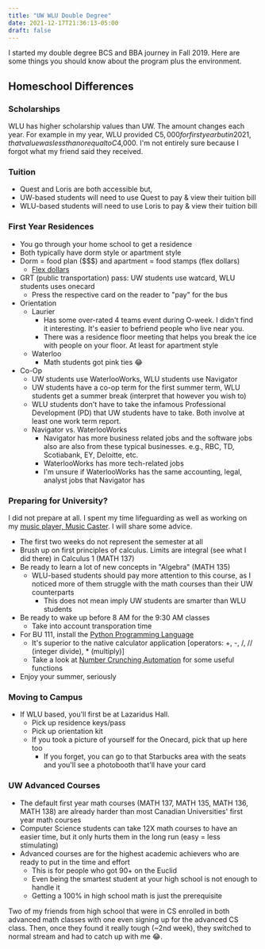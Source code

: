 ```yaml
---
title: "UW WLU Double Degree"
date: 2021-12-17T21:36:13-05:00
draft: false
---
```

I started my double degree BCS and BBA journey in Fall 2019.
Here are some things you should know about the program plus the environment.

## Homeschool Differences

### Scholarships

WLU has higher scholarship values than UW. The amount changes each year. For example in my year, WLU provided C$5,000 for first year but in 2021, that value was less than or equal to C$4,000. I'm not entirely sure because I forgot what my friend said they received.

### Tuition

- Quest and Loris are both accessible but,
- UW-based students will need to use Quest to pay & view their tuition bill
- WLU-based students will need to use Loris to pay & view their tuition bill

### First Year Residences

- You go through your home school to get a residence
- Both typically have dorm style or apartment style
- Dorm = food plan ($$$) and apartment = food stamps (flex dollars)
  - [Flex dollars](https://students.wlu.ca/registration-and-finances/onecard/where-to-use-it.html)
- GRT (public transportation) pass: UW students use watcard, WLU students uses onecard
  - Press the respective card on the reader to "pay" for the bus
- Orientation
  - Laurier
    - Has some over-rated 4 teams event during O-week. I didn't find it interesting. It's easier to befriend people who live near you.
    - There was a residence floor meeting that helps you break the ice with people on your floor. At least for apartment style
  - Waterloo
    - Math students got pink ties 😂
- Co-Op
  - UW students use WaterlooWorks, WLU students use Navigator
  - UW students have a co-op term for the first summer term, WLU students get a summer break (interpret that however you wish to)
  - WLU students don't have to take the infamous Professional Development (PD) that UW students have to take. Both involve at least one work term report.
  - Navigator vs. WaterlooWorks
    - Navigator has more business related jobs and the software jobs also are also from these typical businesses. e.g., RBC, TD, Scotiabank, EY, Deloitte, etc.
    - WaterlooWorks has more tech-related jobs
    - I'm unsure if WaterlooWorks has the same accounting, legal, analyst jobs that Navigator has

### Preparing for University?

I did not prepare at all. I spent my time lifeguarding as well as working on my [music player, Music Caster](https://github.com/elibroftw/music-caster).
I will share some advice.

- The first two weeks do not represent the semester at all
- Brush up on first principles of calculus. Limits are integral (see what I did there) in Calculus 1 (MATH 137)
- Be ready to learn a lot of new concepts in "Algebra" (MATH 135)
  - WLU-based students should pay more attention to this course, as I noticed more of them struggle with the math courses than their UW counterparts
    - This does not mean imply UW students are smarter than WLU students
- Be ready to wake up before 8 AM for the 9:30 AM classes
  - Take into account transporation time
- For BU 111, install the [Python Programming Language](https://python.org/download)
  - It's superior to the native calculator application [operators: +, -, /, // (integer divide), * (multiply)]
  - Take a look at [Number Crunching Automation](https://github.com/elibroftw/number-crunching-automation) for some useful functions
- Enjoy your summer, seriously

### Moving to Campus

- If WLU based, you'll first be at Lazaridus Hall.
  - Pick up residence keys/pass
  - Pick up orientation kit
  - If you took a picture of yourself for the Onecard, pick that up here too
    - If you forget, you can go to that Starbucks area with the seats and you'll see a photobooth that'll have your card

### UW Advanced Courses

- The default first year math courses (MATH 137, MATH 135, MATH 136, MATH 138) are already harder than most Canadian Universities' first year math courses
- Computer Science students can take 12X math courses to have an easier time, but it only hurts them in the long run (easy = less stimulating)
- Advanced courses are for the highest academic achievers who are ready to put in the time and effort
  - This is for people who got 90+ on the Euclid
  - Even being the smartest student at your high school is not enough to handle it
  - Getting a 100% in high school math is just the prerequisite

Two of my friends from high school that were in CS enrolled in both advanced math classes with one even signing up for the advanced CS class. Then, once they found it really tough (~2nd week), they switched to normal stream and had to catch up with me 😂.

